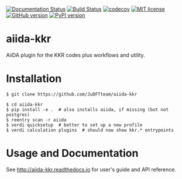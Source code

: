 [![Documentation Status](https://readthedocs.org/projects/aiida-kkr/badge/?version=latest)](https://aiida-kkr.readthedocs.io/en/latest/?badge=latest)
[![Build Status](https://travis-ci.org/JuDFTteam/aiida-kkr.svg?branch=develop)](https://travis-ci.org/JuDFTteam/aiida-kkr)
[![codecov](https://codecov.io/gh/JuDFTteam/aiida-kkr/branch/develop/graph/badge.svg)](https://codecov.io/gh/JuDFTteam/aiida-kkr)
[![MIT license](http://img.shields.io/badge/license-MIT-brightgreen.svg)](http://opensource.org/licenses/MIT)
[![GitHub version](https://badge.fury.io/gh/JuDFTteam%2Faiida-kkr.svg)](https://badge.fury.io/gh/JuDFTteam%2Faiida-kkr)
[![PyPI version](https://badge.fury.io/py/aiida-kkr.svg)](https://badge.fury.io/py/aiida-kkr)


# aiida-kkr

AiiDA plugin for the KKR codes plus workflows and utility.


# Installation

```shell
$ git clone https://github.com/JuDFTteam/aiida-kkr

$ cd aiida-kkr
$ pip install -e .  # also installs aiida, if missing (but not postgres)
$ reentry scan -r aiida  
$ verdi quicksetup  # better to set up a new profile
$ verdi calculation plugins  # should now show kkr.* entrypoints
```

# Usage and Documentation

See http://aiida-kkr.readthedocs.io for user's guide and API reference.
